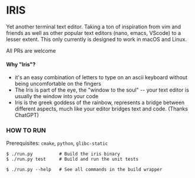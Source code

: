 # IRIS
Yet another terminal text editor. Taking a ton of inspiration from vim and
friends as well as other popular text editors (nano, emacs, VScode) to a lesser
extent. This only currently is designed to work in macOS and Linux.

All PRs are welcome

#### Why "Iris"?
* it's an easy combination of letters to type on an ascii keyboard without being
uncomfortable on the fingers
* The Iris is part of the eye, the "window to the soul" -- your text editor is
usually the window into your code
* Iris is the greek goddess of the rainbow, represents a bridge between
different aspects, much like your editor bridges text and code. (Thanks
ChatGPT)


### HOW TO RUN
Prerequisites: `cmake`, `python`, `glibc-static`

```console
$ ./run.py          # Build the iris binary
$ ./run.py test     # Build and run the unit tests

$ ./run.py --help   # See all commands in the build wrapper
```
